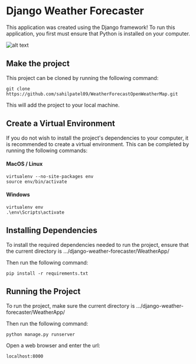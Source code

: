 # Django Weather Forecaster
This application was created using the Django framework!
To run this application, you first must ensure that Python is installed on your computer.

![alt text](https://user-images.githubusercontent.com/52009867/155070054-34e9c108-2833-4dfd-8a8c-4ee71f72833e.png)

## Make the project
This project can be cloned by running the following command:
```
git clone https://github.com/sahilpatel09/WeatherForecastOpenWeatherMap.git
```

This will add the project to your local machine.

## Create a Virtual Environment
If you do not wish to install the project's dependencies to your computer, it is recommended to create a virtual environment.
This can be completed by running the following commands:

#### MacOS / Linux
```
virtualenv --no-site-packages env
source env/bin/activate
```
#### Windows
```
virtualenv env
.\env\Scripts\activate
```

## Installing Dependencies
To install the required dependencies needed to run the project, ensure that the current directory is .../django-weather-forecaster/WeatherApp/

Then run the following command:
```
pip install -r requirements.txt
```

## Running the Project
To run the project, make sure the current directory is .../django-weather-forecaster/WeatherApp/

Then run the following command:
```
python manage.py runserver
```

Open a web browser and enter the url:
```
localhost:8000
```
